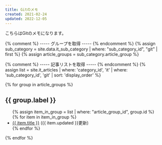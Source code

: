```yaml
---
title: Gitのメモ
created: 2021-02-24
updated: 2022-12-05
---
```

こちらはGitのメモになります。

{% comment %} ----- グループを取得 ----- {% endcomment %}
{% assign sub_category = site.data.it_sub_category | where: "sub_category_id", "git" | first %}
{% assign article_groups = sub_category.article_group %}

{% comment %} ----- 記事リストを取得 ----- {% endcomment %}
{% assign list = site.it_articles | where: 'category_id', 'it'
                                  | where: 'sub_category_id', 'git'
                                  | sort: 'display_order' %}

{% for group in article_groups %}
## {{ group.label }}
<ul>
    {% assign item_in_group = list | where: "article_group_id", group.id %}
    {% for item in item_in_group %}
        <li><a href="{{ item.url }}">{{ item.title }}</a> ({{ item.updated }}更新)</li>
    {% endfor %}
</ul>
{% endfor %}
